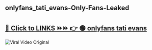 
 ## onlyfans_tati_evans-Only-Fans-Leaked

# <h2><a href="https://clipsfans.com/onlyfans_tati_evans&ref=git">🔗 Click to LINKS ⏩⏩ 👉 🟢 onlyfans tati evans </a></h2>

<a href="https://clipsfans.com/onlyfans_tati_evans&ref=git" rel="nofollow" data-target="animated-image.originalLink"><img src="https://i.ibb.co.com/xMMVF88/686577567.gif" alt="Viral Video Original" style="max-width: 100%; display: inline-block;" data-target="animated-image.originalImage"></a>
